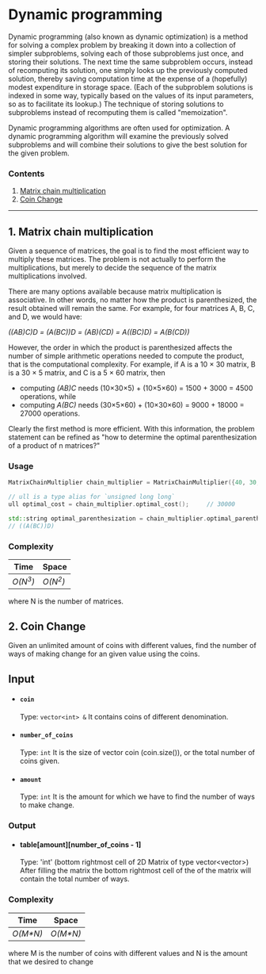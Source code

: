 # Dynamic programming

Dynamic programming (also known as dynamic optimization) is a method for solving a complex problem by breaking it down into a collection of simpler subproblems, solving each of those subproblems just once, and storing their solutions. The next time the same subproblem occurs, instead of recomputing its solution, one simply looks up the previously computed solution, thereby saving computation time at the expense of a (hopefully) modest expenditure in storage space. (Each of the subproblem solutions is indexed in some way, typically based on the values of its input parameters, so as to facilitate its lookup.) The technique of storing solutions to subproblems instead of recomputing them is called "memoization".

Dynamic programming algorithms are often used for optimization. A dynamic programming algorithm will examine the previously solved subproblems and will combine their solutions to give the best solution for the given problem.

### Contents

1. [Matrix chain multiplication](#1-matrix-chain-multiplication)
2. [Coin Change](#2-coin-change)

---

## 1. Matrix chain multiplication

Given a sequence of matrices, the goal is to find the most efficient way to multiply these matrices. The problem is not actually to perform the multiplications, but merely to decide the sequence of the matrix multiplications involved.

There are many options available because matrix multiplication is associative. In other words, no matter how the product is parenthesized, the result obtained will remain the same. For example, for four matrices A, B, C, and D, we would have:

_((AB)C)D = (A(BC))D = (AB)(CD) = A((BC)D) = A(B(CD))_

However, the order in which the product is parenthesized affects the number of simple arithmetic operations needed to compute the product, that is the computational complexity. For example, if A is a 10 × 30 matrix, B is a 30 × 5 matrix, and C is a 5 × 60 matrix, then

* computing _(AB)C_ needs (10×30×5) + (10×5×60) = 1500 + 3000 = 4500 operations, while
* computing _A(BC)_ needs (30×5×60) + (10×30×60) = 9000 + 18000 = 27000 operations.

Clearly the first method is more efficient. With this information, the problem statement can be refined as "how to determine the optimal parenthesization of a product of n matrices?"

### Usage

```c++
MatrixChainMultiplier chain_multiplier = MatrixChainMultiplier({40, 30, 20, 10, 30});

// ull is a type alias for `unsigned long long`
ull optimal_cost = chain_multiplier.optimal_cost();     // 30000

std::string optimal_parenthesization = chain_multiplier.optimal_parenthesization();
// ((A(BC))D)
```

### Complexity

Time               | Space
-------------------|-------------------
_O(N<sup>3</sup>)_ | _O(N<sup>2</sup>)_

where N is the number of matrices.

## 2. Coin Change

Given an unlimited amount of coins with different values, find the number of ways of making change for an given
value using the coins.

## Input
- #### `coin`
  Type: `vector<int> &`
  It contains coins of different denomination.

- #### `number_of_coins`
  Type: `int`
  It is the size of vector coin (coin.size()), or the total number of coins given.

- #### `amount`
  Type: `int`
  It is the amount for which we have to find the number of ways to make change.

### Output
- #### table[amount][number_of_coins - 1]
  Type: 'int' (bottom rightmost cell of 2D Matrix of type vector<vector<int>>)
  After filling the matrix the bottom rightmost cell of the of the matrix will contain the total number of ways.  

### Complexity

Time               | Space
-------------------|-------------------
_O(M*N)_ | _O(M*N)_

where M is the number of coins with different values and 
N is the amount that we desired to change
